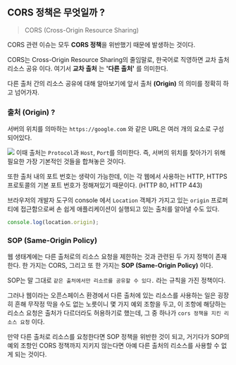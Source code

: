 ## CORS 정책은 무엇일까 ?

> CORS (Cross-Origin Resource Sharing)

CORS 관련 이슈는 모두 **CORS 정책**을 위반했기 때문에 발생하는 것이다.

CORS는 Cross-Origin Resource Sharing의 줄임말로, 한국어로 직영하면 교차 출처 리소스 공유 이다.
여기서 **교차 출처** 는 **'다른 출처'** 를 의미한다.

다른 출처 간의 리소스 공유에 대해 알아보기에 앞서 출처 **(Origin)** 의 의미를 정확히 하고 넘어가자.

### 출처 (Origin) ?

서버의 위치를 의마하는 `https://google.com` 와 같은 URL은 여러 개의 요소로 구성되어있다.

![](https://hanseul-lee.github.io/2020/12/24/20-12-24-URL/0.png)
이때 출처는 `Protocol`과 `Host`, `Port`를 의미한다. 즉, 서버의 위치를 찾아가기 위해 필요한 가장 기본적인 것들을 합쳐놓은 것이다.

또한 출처 내의 포트 번호는 생략이 가능한데, 이는 각 웹에서 사용하는 HTTP, HTTPS 프로토콜의 기본 포트 번호가 정해져있기 때문이다. (HTTP 80, HTTP 443)

브라우저의 개발자 도구의 console 에서 `Location` 객체가 가지고 있는 `origin` 프로퍼티에 접근함으로써 손 쉽게 애플리케이션이 실행되고 있는 출처를 알아낼 수도 있다.

```js
console.log(location.origin);
```

### SOP (Same-Origin Policy)

웹 생태계에는 다른 출처로의 리소스 요청을 제한하는 것과 관련된 두 가지 정책이 존재한다. 한 가지는 CORS, 그리고 또 한 가지는 **SOP (Same-Origin Policy)** 이다.

SOP는 말 그대로 `같은 출처에서만 리소르를 공유할 수 있다.` 라는 규칙을 가진 정책이다.

그러나 웹이라는 오픈스페이스 환경에서 다른 출처에 있는 리소스를 사용하는 일은 굉장히 흔해 무작정 막을 수도 없는 노릇이니 몇 가지 예외 조항을 두고, 이 조항에 해당하는 리소스 요청은 출처가 다르더라도 허용하기로 했는데, 그 중 하나가 `cors 정책을 지킨 리소스 요청` 이다.

만약 다른 출처로 리소스를 요청한다면 SOP 정책을 위반한 것이 되고, 거기다가 SOP의 예외 조항인 CORS 정책까지 지키지 않는다면 아예 다른 출처의 리소스를 사용할 수 없게 되는 것이다.
